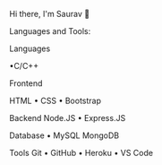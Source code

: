 Hi there, I'm Saurav 👋

Languages and Tools:

Languages

•C/C++ 

Frontend

HTML • CSS • Bootstrap

Backend
Node.JS • Express.JS

Database
• MySQL MongoDB

Tools
Git • GitHub • Heroku • VS Code
